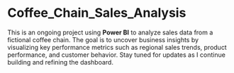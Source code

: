 # Coffee_Chain_Sales_Analysis

This is an ongoing project using **Power BI** to analyze sales data from a fictional coffee chain. 
The goal is to uncover business insights by visualizing key performance metrics such as regional sales trends, product performance, and customer behavior. 
Stay tuned for updates as I continue building and refining the dashboard.
